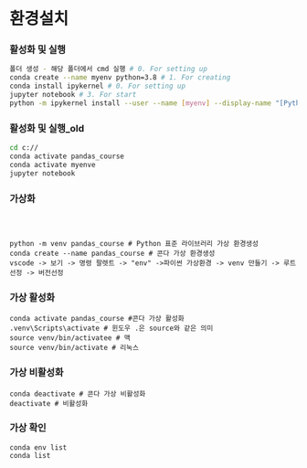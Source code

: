 환경설치
=============
### 활성화 및 실행
```bash
폴더 생성 - 해당 폴더에서 cmd 실행 # 0. For setting up
conda create --name myenv python=3.8 # 1. For creating
conda install ipykernel # 0. For setting up
jupyter notebook # 3. For start
python -m ipykernel install --user --name [myenv] --display-name "[Python (myenv)]" # 1. For creating
```


### 활성화 및 실행_old
```bash
cd c://
conda activate pandas_course
conda activate myenve
jupyter notebook
```

### 가상화
```



python -m venv pandas_course # Python 표준 라이브러리 가상 환경생성
conda create --name pandas_course # 콘다 가상 환경생성
vscode -> 보기 -> 명령 팔렛트 -> "env" ->파이썬 가상환경 -> venv 만들기 -> 루트선정 -> 버전선정
```

### 가상 활성화
```
conda activate pandas_course #콘다 가상 활성화
.venv\Scripts\activate # 윈도우 .은 source와 같은 의미
source venv/bin/activatee # 맥
source venv/bin/activate # 리눅스
```

### 가상 비활성화
```
conda deactivate # 콘다 가상 비활성화
deactivate # 비활성화
```

### 가상 확인
```
conda env list
conda list
```
